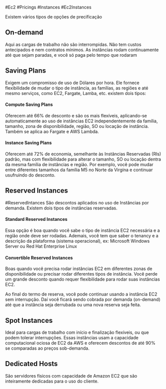 #Ec2 #Pricings #Instances #Ec2Instances

Existem vários tipos de opções de precificação

## On-demand
Aqui as cargas de trabalho não são interrompidas. Não tem custos antecipados e nem contratos mínimos. As instâncias rodam continuamente até que sejam paradas, e você só paga pelo tempo que rodaram


## Saving Plans
Exigem um compromisso de uso de Dólares por hora. Ele fornece flexibilidade de mudar o tipo de instância, as famílias, as regiões e até mesmo serviços, como EC2, Fargate, Lamba, etc. existem dois tipos:
#### Compute Saving Plans
Oferecem até 66% de desconto e são os mais flexíveis, aplicando-se automaticamente ao uso de instâncias EC2 independentemente da família, tamanho, zona de disponibilidade, região, SO ou locação de instância. Também se aplica ao Fargate e AWS Lambda. 
#### Instance Saving Plans
Oferecem até 72% de economia, semelhante às Instâncias Reservadas (RIs) padrão, mas com flexibilidade para alterar o tamanho, SO ou locação dentra da mesma família de instâncias e região. Por exemplo, você pode mudar entre diferentes tamanhos da família M5 no Norte da Virgína e continuar usufruindo do desconto. 


## Reserved Instances
#ReservedIntances 
São descontos aplicados no uso de Instâncias por demanda. Existem dois tipos de instâncias reservadas.
#### Standard Reserved Instances
Essa opção é boa quando você sabe o tipo de instância EC2 necessária e a região onde deve ser rodadas. Ademais, você tem que saber o tenancy e a descrição da plataforma (sistema operacional), ex: Microsoft Windows Server ou Red Hat Enterprise Linux

#### Convertible Reserved Instances
Boas quando você precisa rodar instâncias EC2 em diferentes zonas de disponibilidade ou precisar rodar diferentes tipos de instância. Você perde um grande desconto quando requer flexibilidade para rodar suas instâncias EC2. 

Ao final do termo de reserva, você pode continuar usando a instância EC2 sem interrupção. Daí você ficará sendo cobrada por demanda (on-demand) até que a instância seja derrubada ou uma nova reserva seja feita.


## Spot Instances
Ideal para cargas de trabalho com início e finalização flexíveis, ou que podem tolerar interrupções. Essas instâncias usam a capacidade computacional ociosa de EC2 da AWS e oferecem descontos de até 90% se comparadas ao preços sob-demanda.


## Dedicated Hosts
São servidores físicos com capacidade de Amazon EC2 que são inteiramente dedicadas para o uso do cliente. 
